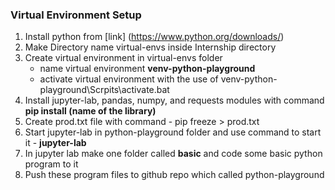 <h3> Virtual Environment Setup </h3>

1. Install python from [link] (https://www.python.org/downloads/)
2. Make Directory name virtual-envs inside Internship directory 
3. Create virtual environment in virtual-envs folder
    - name virtual environment **venv-python-playground**
    - activate virtual environment with the use of venv-python-playground\Scrpits\activate.bat
4. Install jupyter-lab, pandas, numpy, and  requests modules with command **pip install (name of the library)**
5. Create prod.txt file with command - pip freeze > prod.txt
6. Start jupyter-lab in python-playground folder and use command to start it - **jupyter-lab**
7. In jupyter lab make one folder called **basic** and code some basic python program to it 
8. Push these program files to github repo which called python-playground